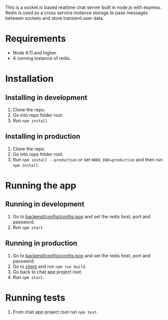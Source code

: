 This is a socket.io based realtime chat server built in node.js with express.
Redis is used as a cross service instance storage to pass messages between sockets and store transient user data.

# Requirements

- Node 6.11 and higher.
- A running instance of redis.

# Installation
## Installing in development
1. Clone the repo.
2. Go into repo folder root.
3. Run ```npm install```.

## Installing in production
1. Clone the repo.
2. Go into repo folder root.
3. Run ```npm install --production``` or set ```NODE_ENV=production``` and then run ```npm install```.

# Running the app
## Running in development
1. Go to [backend/config/config.json](backend/config/config.json) and set the redis host, port and password.
2. Run ```npm start```.

## Running in production
1. Go to [backend/config/config.json](backend/config/config.json) and set the redis host, port and password.
2. Go to [client](client) and run ```npm run build```.
3. Go back to chat app project root.
2. Run ```npm start```.

# Running tests
1. From chat app project root run ```npm test```.
